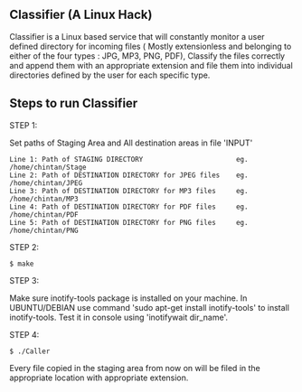 Classifier (A Linux Hack)
---------------------------------------------------------------------------------------------------------------------------
Classifier is a Linux based service that will constantly monitor a user defined directory for incoming files ( Mostly extensionless and belonging to either of the four types : JPG, MP3, PNG, PDF), Classify the files correctly 
and append them with an appropriate extension and file them into individual directories defined by the user for each specific type.  


Steps to run Classifier
---------------------------------------------------------------------------------------------------------------------------
STEP 1: 

Set paths of Staging Area and All destination areas in file 'INPUT'

	Line 1: Path of STAGING DIRECTORY  						eg.		/home/chintan/Stage
	Line 2: Path of DESTINATION DIRECTORY for JPEG files  	eg.		/home/chintan/JPEG
	Line 3: Path of DESTINATION DIRECTORY for MP3 files  	eg.		/home/chintan/MP3
	Line 4: Path of DESTINATION DIRECTORY for PDF files  	eg.		/home/chintan/PDF
	Line 5: Path of DESTINATION DIRECTORY for PNG files  	eg. 	/home/chintan/PNG

STEP 2:

	$ make

STEP 3:

Make sure inotify-tools package is installed on your machine.
In UBUNTU/DEBIAN use command 'sudo apt-get install inotify-tools' to install inotify-tools.
Test it in console using 'inotifywait dir_name'.

STEP 4:

	$ ./Caller
Every file copied in the staging area from now on will be filed in the appropriate location with appropriate extension. 
